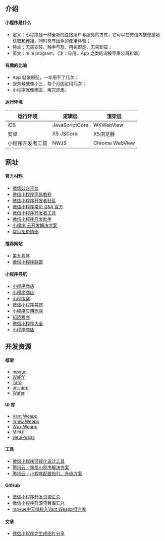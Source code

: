 ## 介绍

#### 小程序是什么

- 定义：小程序是一种全新的连接用户与服务的方式，它可以在微信内被便捷地获取和传播，同时具有出色的使用体验；
- 特点：无需安装、触手可及、用完即走、无需卸载；
- 英文：mini program。（注：应用、App 之类的词被苹果公司和谐）

#### 有趣的比喻

- App 就像原配，一年用不了几次；
- 服务号就像小三，每个月固定用几次；
- 小程序就像炮友，用完即走。

#### 运行环境

| 运行环境	      | 逻辑层	       | 渲染层         |
| --- | --- | --- |
| iOS	          | JavaScriptCore | WKWebView      |
| 安卓	          | X5 JSCore	   | X5浏览器       |
| 小程序开发者工具 | NWJS	       | Chrome WebView |

## 网址

#### 官方材料

- [微信公众平台](https://mp.weixin.qq.com/)  
- [微信小程序简易教程](https://mp.weixin.qq.com/debug/wxadoc/dev/index.html)  
- [微信小程序开发者社区](https://developers.weixin.qq.com/)
- [微信小程序常见 Q&A 官方](https://developers.weixin.qq.com/blogdetail?action=get_post_info&lang=zh_CN&token=&docid=0008ec49d849681c05866d9a957008)
- [微信小程序开发者工具](https://mp.weixin.qq.com/debug/wxadoc/dev/devtools/devtools.html?t=20161122)   
- [微信小程序开发助手](https://developers.weixin.qq.com/miniprogram/dev/devtools/mydev.html)
- [小程序·云开发解决方案](https://cloud.tencent.com/solution/la)
- [常见拒绝情形](https://developers.weixin.qq.com/miniprogram/product/reject.html)

#### 推荐网站

- [第九程序](http://9.cn)
- [微信小程序联盟](http://www.wxapp-union.com/)

#### 小程序导航

- [小程序商店](http://xcx.9.cn)
- [小程序商店](http://www.91ud.com/)
- [小程序窝](http://www.xcxwo.com/)
- [微信小程序导航](http://www.w3cschool.cn/miniapp)
- [小程序应用商店](http://www.51westore.com/)
- [知晓程序](https://minapp.com/miniapp/)
- [微信小程序大全](http://www.duba.com/wxapp/)
- [小程序商店](http://www.xcx.la/)

## 开发资源

#### 框架

- [mpvue](https://github.com/Meituan-Dianping/mpvue)
- [WePY](https://github.com/Tencent/wepy)
- [Taro](https://github.com/NervJS/taro-ui)
- [uni-app](https://github.com/dcloudio/uni-app)
- [Wafer](https://github.com/tencentyun/wafer)  

#### UI 库

- [Vant Weapp](https://youzan.github.io/vant-weapp/#/intro)
- [iView Weapp](https://weapp.iviewui.com)
- [Wux Weapp](https://wux-weapp.github.io/wux-weapp-docs/#/)
- [MinUI](https://meili.github.io/min/docs/minui/index.html)
- [weui-wxss](https://github.com/weui/weui-wxss)

#### 工具

- [微信小程序可视化设计工具](http://www.coolsite360.com/wxapp/)  
- [腾讯云 - 微信小程序解决方案](https://www.qcloud.com/solution/la.html)  
- [腾讯云 - 小程序配置指引、升级方案](https://github.com/tencentyun/weapp-doc)  

#### GitHub

- [微信小程序开发资源汇总](https://github.com/justjavac/awesome-wechat-weapp)
- [微信小程序开源项目库汇总](https://github.com/opendigg/awesome-github-wechat-weapp)
- [mpvue中无缝接入Vant Weapp组件库](https://github.com/xxxsimons/mpvue-vant)

#### 文章

- [微信小程序之生成图片分享](https://www.jianshu.com/p/ceb42fe76e77)
